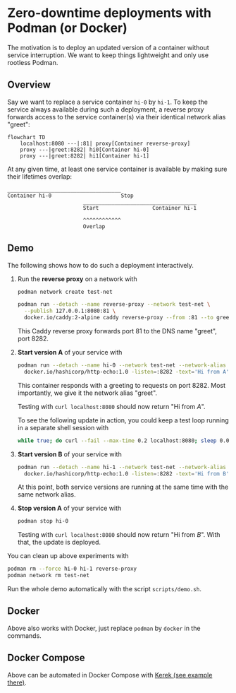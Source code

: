 # Zero-downtime deployments with Podman (or Docker)

The motivation is to deploy an updated version of a container without service
interruption. We want to keep things lightweight and only use rootless Podman.

## Overview

Say we want to replace a service container `hi-0` by `hi-1`. To keep the service
always available during such a deployment, a reverse proxy forwards access to
the service container(s) via their identical network alias "greet":

```mermaid
flowchart TD
    localhost:8080 ---|:81| proxy[Container reverse-proxy]
    proxy ---|greet:8282| hi0[Container hi-0]
    proxy ---|greet:8282| hi1[Container hi-1]
```

At any given time, at least one service container is available by making sure
their lifetimes overlap:

```
____________________________________
Container hi-0                      Stop
                        ____________________________________
                        Start                 Container hi-1

                        ^^^^^^^^^^^^
                        Overlap
```

## Demo

The following shows how to do such a deployment interactively.

1. Run the **reverse proxy** on a network with

   ```bash
   podman network create test-net

   podman run --detach --name reverse-proxy --network test-net \
     --publish 127.0.0.1:8080:81 \
     docker.io/caddy:2-alpine caddy reverse-proxy --from :81 --to greet:8282
   ```

   This Caddy reverse proxy forwards port 81 to the DNS name "greet", port 8282.

1. **Start version A** of your service with

   ```bash
   podman run --detach --name hi-0 --network test-net --network-alias greet \
     docker.io/hashicorp/http-echo:1.0 -listen=:8282 -text='Hi from A'
   ```

   This container responds with a greeting to requests on port 8282. Most
   importantly, we give it the network alias "greet".

   Testing with `curl localhost:8080` should now return "Hi from _A_".

   To see the following update in action, you could keep a test loop running in
   a separate shell session with

   ```bash
   while true; do curl --fail --max-time 0.2 localhost:8080; sleep 0.01s; done
   ```

1. **Start version B** of your service with

   ```bash
   podman run --detach --name hi-1 --network test-net --network-alias greet \
     docker.io/hashicorp/http-echo:1.0 -listen=:8282 -text='Hi from B'
   ```

   At this point, both service versions are running at the same time with the
   same network alias.

1. **Stop version A** of your service with

   ```bash
   podman stop hi-0
   ```

   Testing with `curl localhost:8080` should now return "Hi from _B_". With
   that, the update is deployed.

You can clean up above experiments with

```bash
podman rm --force hi-0 hi-1 reverse-proxy
podman network rm test-net
```

Run the whole demo automatically with the script `scripts/demo.sh`.

## Docker

Above also works with Docker, just replace `podman` by `docker` in the commands.

## Docker Compose

Above can be automated in Docker Compose with
[Kerek (see example there)](https://github.com/evolutics/kerek).
